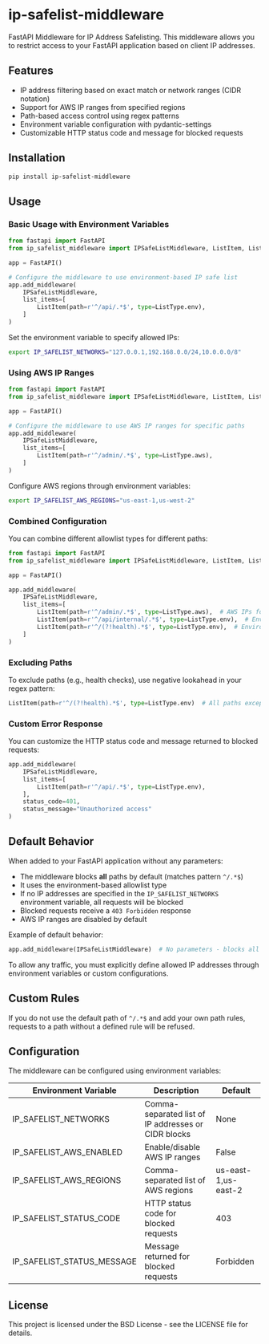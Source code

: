 # ip-safelist-middleware

FastAPI Middleware for IP Address Safelisting. This middleware allows you to restrict access to your FastAPI application based on client IP addresses.

## Features

- IP address filtering based on exact match or network ranges (CIDR notation)
- Support for AWS IP ranges from specified regions
- Path-based access control using regex patterns
- Environment variable configuration with pydantic-settings
- Customizable HTTP status code and message for blocked requests

## Installation

```bash
pip install ip-safelist-middleware
```

## Usage

### Basic Usage with Environment Variables

```python
from fastapi import FastAPI
from ip_safelist_middleware import IPSafeListMiddleware, ListItem, ListType

app = FastAPI()

# Configure the middleware to use environment-based IP safe list
app.add_middleware(
    IPSafeListMiddleware,
    list_items=[
        ListItem(path=r'^/api/.*$', type=ListType.env),
    ]
)
```

Set the environment variable to specify allowed IPs:
```bash
export IP_SAFELIST_NETWORKS="127.0.0.1,192.168.0.0/24,10.0.0.0/8"
```

### Using AWS IP Ranges

```python
from fastapi import FastAPI
from ip_safelist_middleware import IPSafeListMiddleware, ListItem, ListType

app = FastAPI()

# Configure the middleware to use AWS IP ranges for specific paths
app.add_middleware(
    IPSafeListMiddleware,
    list_items=[
        ListItem(path=r'^/admin/.*$', type=ListType.aws),
    ]
)
```

Configure AWS regions through environment variables:
```bash
export IP_SAFELIST_AWS_REGIONS="us-east-1,us-west-2"
```

### Combined Configuration

You can combine different allowlist types for different paths:

```python
from fastapi import FastAPI
from ip_safelist_middleware import IPSafeListMiddleware, ListItem, ListType

app = FastAPI()

app.add_middleware(
    IPSafeListMiddleware,
    list_items=[
        ListItem(path=r'^/admin/.*$', type=ListType.aws),  # AWS IPs for admin
        ListItem(path=r'^/api/internal/.*$', type=ListType.env),  # Environment IPs for internal API
        ListItem(path=r'^/(?!health).*$', type=ListType.env),  # Environment IPs for everything except health
    ]
)
```

### Excluding Paths

To exclude paths (e.g., health checks), use negative lookahead in your regex pattern:

```python
ListItem(path=r'^/(?!health).*$', type=ListType.env)  # All paths except /health
```

### Custom Error Response

You can customize the HTTP status code and message returned to blocked requests:

```python
app.add_middleware(
    IPSafeListMiddleware,
    list_items=[
        ListItem(path=r'^/api/.*$', type=ListType.env),
    ],
    status_code=401,
    status_message="Unauthorized access"
)
```

## Default Behavior

When added to your FastAPI application without any parameters:

- The middleware blocks **all** paths by default (matches pattern `^/.*$`)
- It uses the environment-based allowlist type
- If no IP addresses are specified in the `IP_SAFELIST_NETWORKS` environment variable, all requests will be blocked
- Blocked requests receive a `403 Forbidden` response
- AWS IP ranges are disabled by default

Example of default behavior:
```python
app.add_middleware(IPSafeListMiddleware)  # No parameters - blocks all requests by default
```

To allow any traffic, you must explicitly define allowed IP addresses through environment variables or custom configurations.

## Custom Rules

If you do not use the default path of `^/.*$` and add your own path rules, requests to a path without a defined rule will be refused.

## Configuration

The middleware can be configured using environment variables:

| Environment Variable | Description | Default |
|---------------------|-------------|---------|
| IP_SAFELIST_NETWORKS | Comma-separated list of IP addresses or CIDR blocks | None |
| IP_SAFELIST_AWS_ENABLED | Enable/disable AWS IP ranges | False |
| IP_SAFELIST_AWS_REGIONS | Comma-separated list of AWS regions | us-east-1,us-east-2 |
| IP_SAFELIST_STATUS_CODE | HTTP status code for blocked requests | 403 |
| IP_SAFELIST_STATUS_MESSAGE | Message returned for blocked requests | Forbidden |

## License

This project is licensed under the BSD License - see the LICENSE file for details.
